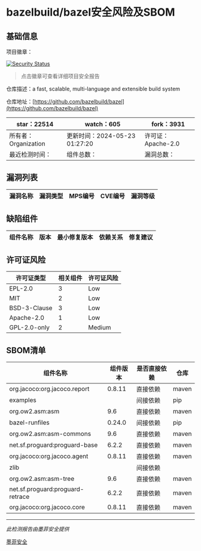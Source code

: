 # bazelbuild/bazel安全风险及SBOM

## 基础信息

项目徽章：

[![Security Status](https://www.murphysec.com/platform3/v31/badge/1793342114689626112.svg)](https://www.murphysec.com/console/report/1698397291508711424/1793342114689626112)

> 点击徽章可查看详细项目安全报告

仓库描述：a fast, scalable, multi-language and extensible build system

仓库地址：[https://github.com/bazelbuild/bazel](https://github.com/bazelbuild/bazel)

| star：22514 | watch：605 | fork：3931 |
| ----------- | -------------- | ------------ |
| 所有者：Organization | 更新时间：2024-05-23 01:27:20 | 许可证：Apache-2.0 |
| 最近检测时间： | 组件总数： | 漏洞总数： |




## 漏洞列表

| 漏洞名称 | 漏洞类型 | MPS编号 | CVE编号 | 漏洞等级 |
| ------- | ------ | ------- | ------ | ----- |





## 缺陷组件

| 组件名称 | 版本 | 最小修复版本 | 依赖关系 | 修复建议 |
| -------- | ---- | ------------ | -------- | -------- |





## 许可证风险

| 许可证类型 | 相关组件 | 许可证风险 |
| ---------- | -------- | ---------- |
|EPL-2.0|3|Low|
|MIT|2|Low|
|BSD-3-Clause|3|Low|
|Apache-2.0|1|Low|
|GPL-2.0-only|2|Medium|




## SBOM清单

| 组件名称 | 组件版本 | 是否直接依赖 | 仓库 |
| -------- | -------- | ------------ | ---- |
|org.jacoco:org.jacoco.report|0.8.11|直接依赖|maven|
|examples||间接依赖|pip|
|org.ow2.asm:asm|9.6|直接依赖|maven|
|bazel-runfiles|0.24.0|间接依赖|pip|
|org.ow2.asm:asm-commons|9.6|直接依赖|maven|
|net.sf.proguard:proguard-base|6.2.2|直接依赖|maven|
|org.jacoco:org.jacoco.agent|0.8.11|直接依赖|maven|
|zlib||间接依赖||
|org.ow2.asm:asm-tree|9.6|直接依赖|maven|
|net.sf.proguard:proguard-retrace|6.2.2|直接依赖|maven|
|org.jacoco:org.jacoco.core|0.8.11|直接依赖|maven|


------

*此检测报告由墨菲安全提供*

[墨菲安全](www.murphysec.com)